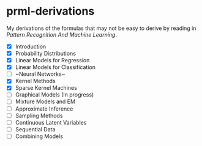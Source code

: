 # prml-derivations

My derivations of the formulas that may not be easy to derive by reading in *Pattern Recognition And Machine Learning*.

- [x] Introduction
- [x] Probability Distributions
- [x] Linear Models for Regression
- [x] Linear Models for Classification
- [ ] ~Neural Networks~
- [x] Kernel Methods
- [x] Sparse Kernel Machines
- [ ] Graphical Models (In progress)
- [ ] Mixture Models and EM
- [ ] Approximate Inference
- [ ] Sampling Methods
- [ ] Continuous Latent Variables
- [ ] Sequential Data
- [ ] Combining Models

